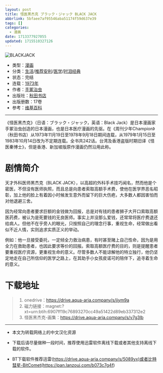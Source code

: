 ```yaml
---
layout: post
title: 怪医黑杰克 ブラック・ジャック BLACK JACK
abbrlink: 5bfaee7af95546aba51174f59d637e39
tags: []
categories:
  - 漫画
date: 1713377927055
updated: 1715510327126
---
```


![BLACKJACK](https://img.20000207.xyz/file/13173ec48f977cb3b6cf3.jpg)

- 类型：[漫画](/index.php/category/漫画)
- 分类：[生活](/index.php/category/生活)/[推荐安利](/index.php/category/推荐安利)/[医学](/index.php/category/医学)/[时泪经典](/index.php/category/时泪经典)
- 状态：完结
- 连载：[1973年](/index.php/category/1973年)
- 作者：[手冢治虫](/index.php/category/手冢治虫)
- 出版社：[秋田书店](/index.php/category/秋田书店)
- 出版册数：17卷
- 参考：[维基百科](https://zh.wikipedia.org/wiki/怪医黑杰克)

***

《怪医黑杰克》（日语：ブラック・ジャック，英语：Black Jack）是日本漫画家手冢治虫创造的日本漫画，也是日本医疗漫画的先驱。在《周刊少年Champion》（秋田书店）从1973年11月19日至1978年9月18日期间连载，从1979年1月15日至1983年10月14日改为不定期连载。全书共242话。台湾及香港盗版时期旧译《怪医秦博士》，但是香港、新加坡版原作漫画仍然沿用此称。

# 剧情简介

天才外科医师黑杰克（BLACK JACK），以高超的外科手术技巧闻名，然而他是个密医，不但没有医师执照，而且总是向患者索取高额手术费，使他在医学界恶名昭彰，加上他的脸上有着因小时候发生意外而留下的巨大伤疤，大多数人都因害怕而对他退避三舍。

因为经常向患者要求巨额的金钱做为回报，总是对有钱的患者狮子大开口索取高额医药费，被认为是死要钱的无良医师。事实上并没那么爱钱，还常常将医疗费退还给病人。但他不在乎旁人的眼光，只按照自己的理念行事，重视生命，经常做出看似不近人情，实则追求实质正义的举动。

例如：他一旦接受委托，一定倾全力救治病患，有时甚至赌上自己性命，因为是用全力在救助患者，也因此要求等价的回报。索取高额医疗费的目的，则是提醒患者要重视医疗资源，更重视生命的意义。尽管多数人不能谅解他的特立独行，他仍坚定地走在自己所信仰的医学之路上，在其助手小女孩皮诺可的陪伴下，追寻着生命的意义。

# 下载地址

> 1. onedrive：<https://drive.aqua-aria.company/s/jiym9a>
> 2. 磁力链接：magnet:?xt=urn:btih:6907ff19c76893270cc49a51422d89eb337312e2
> 3. 怪医黑杰克-画集：<https://drive.aqua-aria.company/s/v7g3lb>

***

- 本文为转载网络上的中文汉化资源

- 下载后请尽量做种一段时间，推荐使用迅雷软件离线下载或者其他支持离线下载的软件。

- BT下载软件推荐迅雷(<https://drive.aqua-aria.company/s/5089yx)或者比特彗星-BitComet(https://pan.lanzouj.com/b073c7g4f>)
